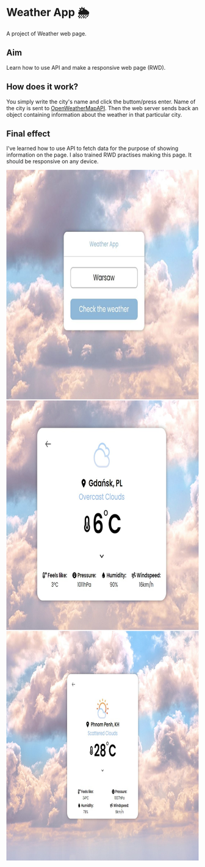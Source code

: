# **Weather App** :sun_behind_rain_cloud:

A project of Weather web page.

## **Aim**

Learn how to use API and make a responsive web page (RWD).

## **How does it work?**

You simply write the city's name and click the buttom/press enter. Name of the city is sent to [OpenWeatherMapAPI](https://openweathermap.org/api). Then the web server sends back an object containing information about the weather in that particular city.

## **Final effect**

I've learned how to use API to fetch data for the purpose of showing information on the page.
I also trained RWD practises making this page. It should be responsive on any device.

<img src="./components/img/InputCard.jpg" width="850px" height="600px">
<img src="./components/img/WeatherCard.jpg" width="850px" height="600px">
<img src="./components/img/WeatherCardResponsive.jpg" width="850px" height="600px">